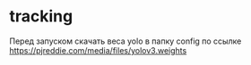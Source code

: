 # tracking
Перед запуском скачать веса yolo в папку config по ссылке https://pjreddie.com/media/files/yolov3.weights
